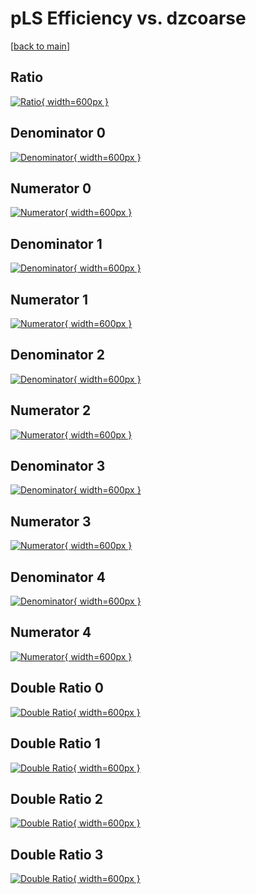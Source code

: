 # pLS Efficiency vs. dzcoarse

[[back to main](./)]



## Ratio

[![Ratio](../mtv/var/pLS_vtr_0_-1_eff_dzcoarse.png){ width=600px }](../mtv/var/pLS_vtr_0_-1_eff_dzcoarse.pdf)

## Denominator 0

[![Denominator](../mtv/den/pLS_vtr_0_-1_eff_dzcoarse_den0.png){ width=600px }](../mtv/den/pLS_vtr_0_-1_eff_dzcoarse_den0.pdf)

## Numerator 0

[![Numerator](../mtv/num/pLS_vtr_0_-1_eff_dzcoarse_num0.png){ width=600px }](../mtv/num/pLS_vtr_0_-1_eff_dzcoarse_num0.pdf)

## Denominator 1

[![Denominator](../mtv/den/pLS_vtr_0_-1_eff_dzcoarse_den1.png){ width=600px }](../mtv/den/pLS_vtr_0_-1_eff_dzcoarse_den1.pdf)

## Numerator 1

[![Numerator](../mtv/num/pLS_vtr_0_-1_eff_dzcoarse_num1.png){ width=600px }](../mtv/num/pLS_vtr_0_-1_eff_dzcoarse_num1.pdf)

## Denominator 2

[![Denominator](../mtv/den/pLS_vtr_0_-1_eff_dzcoarse_den2.png){ width=600px }](../mtv/den/pLS_vtr_0_-1_eff_dzcoarse_den2.pdf)

## Numerator 2

[![Numerator](../mtv/num/pLS_vtr_0_-1_eff_dzcoarse_num2.png){ width=600px }](../mtv/num/pLS_vtr_0_-1_eff_dzcoarse_num2.pdf)

## Denominator 3

[![Denominator](../mtv/den/pLS_vtr_0_-1_eff_dzcoarse_den3.png){ width=600px }](../mtv/den/pLS_vtr_0_-1_eff_dzcoarse_den3.pdf)

## Numerator 3

[![Numerator](../mtv/num/pLS_vtr_0_-1_eff_dzcoarse_num3.png){ width=600px }](../mtv/num/pLS_vtr_0_-1_eff_dzcoarse_num3.pdf)

## Denominator 4

[![Denominator](../mtv/den/pLS_vtr_0_-1_eff_dzcoarse_den4.png){ width=600px }](../mtv/den/pLS_vtr_0_-1_eff_dzcoarse_den4.pdf)

## Numerator 4

[![Numerator](../mtv/num/pLS_vtr_0_-1_eff_dzcoarse_num4.png){ width=600px }](../mtv/num/pLS_vtr_0_-1_eff_dzcoarse_num4.pdf)

## Double Ratio 0

[![Double Ratio](../mtv/ratio/pLS_vtr_0_-1_eff_dzcoarse_ratio0.png){ width=600px }](../mtv/ratio/pLS_vtr_0_-1_eff_dzcoarse_ratio0.pdf)

## Double Ratio 1

[![Double Ratio](../mtv/ratio/pLS_vtr_0_-1_eff_dzcoarse_ratio1.png){ width=600px }](../mtv/ratio/pLS_vtr_0_-1_eff_dzcoarse_ratio1.pdf)

## Double Ratio 2

[![Double Ratio](../mtv/ratio/pLS_vtr_0_-1_eff_dzcoarse_ratio2.png){ width=600px }](../mtv/ratio/pLS_vtr_0_-1_eff_dzcoarse_ratio2.pdf)

## Double Ratio 3

[![Double Ratio](../mtv/ratio/pLS_vtr_0_-1_eff_dzcoarse_ratio3.png){ width=600px }](../mtv/ratio/pLS_vtr_0_-1_eff_dzcoarse_ratio3.pdf)

